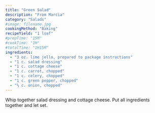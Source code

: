 ```yaml
---
title: "Green Salad"
description: "From Marcia"
category: "Salads"
#image: filename.jpg
cookingMethod: "Baking"
recipeYield: "1 loaf"
#prepTime: "15M"
#cookTime: "1H"
#totalTime: "1H15M"
ingredients:
  - "3 oz. lime jello, prepared to package instructions"
  - "1 c. salad dressing"
  - "1 c. cottage cheese"
  - "1 c. carrot, chopped"
  - "1 c. celery, chopped"
  - "1 c. green pepper, chopped"
  - "⅓ c. onion, chopped"
---
```


Whip together salad dressing and cottage cheese.
Put all ingredients together and let set.
